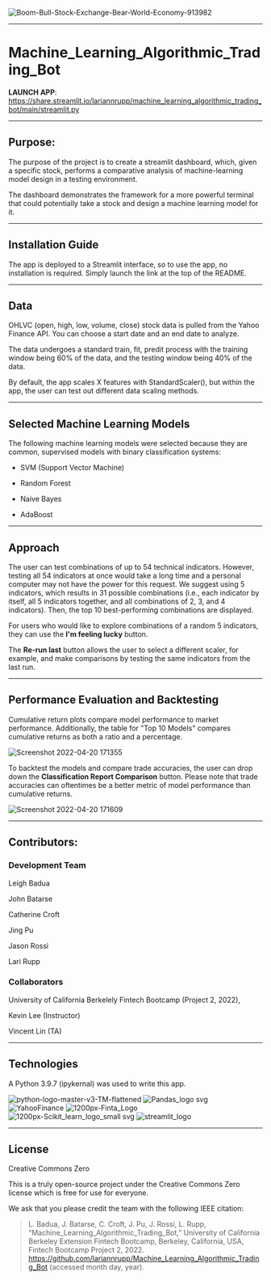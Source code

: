 ![Boom-Bull-Stock-Exchange-Bear-World-Economy-913982](https://user-images.githubusercontent.com/95719899/164332595-9cf0e024-aab1-4d3b-a11c-8c47ee122b9e.jpg)

---
# Machine_Learning_Algorithmic_Trading_Bot

**LAUNCH APP**: https://share.streamlit.io/lariannrupp/machine_learning_algorithmic_trading_bot/main/streamlit.py

---
## Purpose: 

The purpose of the project is to create a streamlit dashboard, which, given a specific stock, performs a comparative analysis of machine-learning model design in a testing environment. 

The dashboard demonstrates the framework for a more powerful terminal that could potentially take a stock and design a machine learning model for it. 



---

## Installation Guide

The app is deployed to a Streamlit interface, so to use the app, no installation is required. Simply launch the link at the top of the README. 

---

## Data

OHLVC (open, high, low, volume, close) stock data is pulled from the Yahoo Finance API. You can choose a start date and an end date to analyze.

The data undergoes a standard train, fit, predit process with the training window being 60% of the data, and the testing window being 40% of the data. 

By default, the app scales X features with StandardScaler(), but within the app, the user can test out different data scaling methods. 

---

## Selected Machine Learning Models

The following machine learning models were selected because they are common, supervised models with binary classification systems:

- SVM (Support Vector Machine)

- Random Forest

- Naive Bayes

- AdaBoost 

---

## Approach

The user can test combinations of up to 54 technical indicators. However, testing all 54 indicators at once would take a long time and a personal computer may not have the power for this request. We suggest using 5 indicators, which results in 31 possible combinations (i.e., each indicator by itself, all 5 indicators together, and all combinations of 2, 3, and 4 indicators). Then, the top 10 best-performing combinations are displayed. 

For users who would like to explore combinations of a random 5 indicators, they can use the **I'm feeling lucky** button. 

The **Re-run last** button allows the user to select a different scaler, for example, and make comparisons by testing the same indicators from the last run.


---

## Performance Evaluation and Backtesting

Cumulative return plots compare model performance to market performance. Additionally, the table for "Top 10 Models" compares cumulative returns as both a ratio and a percentage. 


![Screenshot 2022-04-20 171355](https://user-images.githubusercontent.com/95719899/164341560-ee00d663-34b1-4df4-81a2-f6c466ac306f.jpg)



To backtest the models and compare trade accuracies, the user can drop down the **Classification Report Comparison** button. Please note that trade accuracies can oftentimes be a better metric of model performance than cumulative returns. 

![Screenshot 2022-04-20 171609](https://user-images.githubusercontent.com/95719899/164341569-c4fedbb2-2749-48a9-b6b7-c4e8433a484f.jpg)

---

## Contributors:

### Development Team
Leigh Badua

John Batarse

Catherine Croft

Jing Pu

Jason Rossi

Lari Rupp


### Collaborators
University of California Berkelely Fintech Bootcamp (Project 2, 2022),

Kevin Lee (Instructor)

Vincent Lin (TA)

---


## Technologies

A Python 3.9.7 (ipykernal) was used to write this app.

![python-logo-master-v3-TM-flattened](https://user-images.githubusercontent.com/95719899/164334658-d32c6762-b35d-4ae3-8d87-f054388941e7.png)
![Pandas_logo svg](https://user-images.githubusercontent.com/95719899/164334292-8243632d-1274-4c4f-ba36-cbf71dc14309.png)
![YahooFinance](https://user-images.githubusercontent.com/95719899/164334383-5f613f77-fb14-4b8c-80a7-882241baf76a.png)
![1200px-Finta_Logo](https://user-images.githubusercontent.com/95719899/164334464-705a5167-9385-4f93-91b4-5afc74a0ea24.png)
![1200px-Scikit_learn_logo_small svg](https://user-images.githubusercontent.com/95719899/164334470-dac38a18-1d42-4bfe-abfe-7f681677a8ff.png)
![streamlit_logo](https://user-images.githubusercontent.com/95719899/164334479-b14755bc-7525-4f9b-aeaf-6e56df94f49d.png)


---

## License

Creative Commons Zero

This is a truly open-source project under the Creative Commons Zero license which is free for use for everyone.

We ask that you please credit the team with the following IEEE citation:

> L. Badua, J. Batarse, C. Croft, J. Pu, J. Rossi, L. Rupp, “Machine_Learning_Algorithmic_Trading_Bot,” University of California Berkeley Extension Fintech Bootcamp, Berkeley, California, USA, Fintech Bootcamp Project 2, 2022. https://github.com/lariannrupp/Machine_Learning_Algorithmic_Trading_Bot (accessed month day, year).
